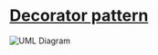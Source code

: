 # [Decorator pattern](http://www.growingwiththeweb.com/2012/11/design-patterns-decorator-pattern.html)

![UML Diagram](http://4.bp.blogspot.com/-xXvLYRTzQ3Q/ULljsQyC-nI/AAAAAAAAKm0/8WlBw6B30qA/s400/decorator.png)